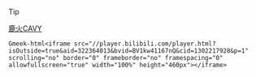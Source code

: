 > [!TIP]
> [鹿火CAVY](https://space.bilibili.com/1839002753)

`Gmeek-html<iframe src="//player.bilibili.com/player.html?isOutside=true&aid=322364013&bvid=BV1kw41167nQ&cid=1302217928&p=1" scrolling="no" border="0" frameborder="no" framespacing="0" allowfullscreen="true" width="100%" height="460px"></iframe>`
